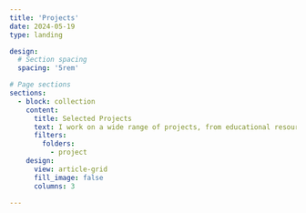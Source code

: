```yaml
---
title: 'Projects'
date: 2024-05-19
type: landing

design:
  # Section spacing
  spacing: '5rem'

# Page sections
sections:
  - block: collection
    content:
      title: Selected Projects
      text: I work on a wide range of projects, from educational resources to robotics projects and AI initiatives. I manage different projects to expand my skills. If you are interested in viewing the projects I have worked on, take a look at the projects section.
      filters:
        folders:
          - project
    design:
      view: article-grid
      fill_image: false
      columns: 3

---
```

